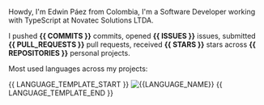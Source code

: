 Howdy, I'm Edwin Páez from Colombia, I'm a Software Developer working with TypeScript at Novatec Solutions LTDA.

I pushed **{{ COMMITS }}** commits, opened **{{ ISSUES }}** issues, submitted **{{ PULL_REQUESTS }}** pull requests, received **{{ STARS }}** stars across **{{ REPOSITORIES }}** personal projects.

Most used languages across my projects:

{{ LANGUAGE_TEMPLATE_START }}
![{{LANGUAGE_NAME}}](https://img.shields.io/static/v1?style=flat-square&label=%E2%A0%80&color=555&labelColor={{LANGUAGE_COLOR:uri}}&message={{LANGUAGE_NAME:uri}}%EF%B8%B1{{LANGUAGE_PERCENT:uri}}%25)
{{ LANGUAGE_TEMPLATE_END }}
